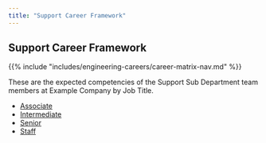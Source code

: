 ```yaml
---
title: "Support Career Framework"
---
```


## Support Career Framework

{{% include "includes/engineering-careers/career-matrix-nav.md" %}}

These are the expected competencies of the Support Sub Department team members at Example Company by Job Title.

- [Associate](/handbook/engineering/careers/matrix/support/associate/)
- [Intermediate](/handbook/engineering/careers/matrix/support/intermediate/)
- [Senior](/handbook/engineering/careers/matrix/support/senior/)
- [Staff](/handbook/engineering/careers/matrix/support/staff/)
